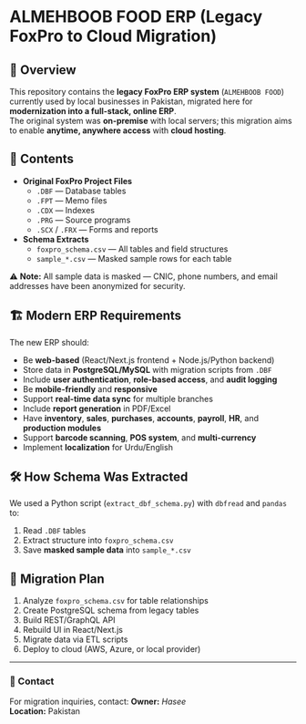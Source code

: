 # ALMEHBOOB FOOD ERP (Legacy FoxPro to Cloud Migration)

## 📌 Overview
This repository contains the **legacy FoxPro ERP system** (`ALMEHBOOB FOOD`) currently used by local businesses in Pakistan, migrated here for **modernization into a full-stack, online ERP**.  
The original system was **on-premise** with local servers; this migration aims to enable **anytime, anywhere access** with **cloud hosting**.

## 📂 Contents
- **Original FoxPro Project Files**
  - `.DBF` — Database tables
  - `.FPT` — Memo files
  - `.CDX` — Indexes
  - `.PRG` — Source programs
  - `.SCX` / `.FRX` — Forms and reports
- **Schema Extracts**
  - `foxpro_schema.csv` — All tables and field structures
  - `sample_*.csv` — Masked sample rows for each table

⚠️ **Note:** All sample data is masked — CNIC, phone numbers, and email addresses have been anonymized for security.

## 🏗 Modern ERP Requirements
The new ERP should:
- Be **web-based** (React/Next.js frontend + Node.js/Python backend)
- Store data in **PostgreSQL/MySQL** with migration scripts from `.DBF`
- Include **user authentication**, **role-based access**, and **audit logging**
- Be **mobile-friendly** and **responsive**
- Support **real-time data sync** for multiple branches
- Include **report generation** in PDF/Excel
- Have **inventory**, **sales**, **purchases**, **accounts**, **payroll**, **HR**, and **production modules**
- Support **barcode scanning**, **POS system**, and **multi-currency**
- Implement **localization** for Urdu/English

## 🛠 How Schema Was Extracted
We used a Python script (`extract_dbf_schema.py`) with `dbfread` and `pandas` to:
1. Read `.DBF` tables
2. Extract structure into `foxpro_schema.csv`
3. Save **masked sample data** into `sample_*.csv`

## 🚀 Migration Plan
1. Analyze `foxpro_schema.csv` for table relationships
2. Create PostgreSQL schema from legacy tables
3. Build REST/GraphQL API
4. Rebuild UI in React/Next.js
5. Migrate data via ETL scripts
6. Deploy to cloud (AWS, Azure, or local provider)

---

### 📧 Contact
For migration inquiries, contact:
**Owner:** _Hasee_  
**Location:** Pakistan
